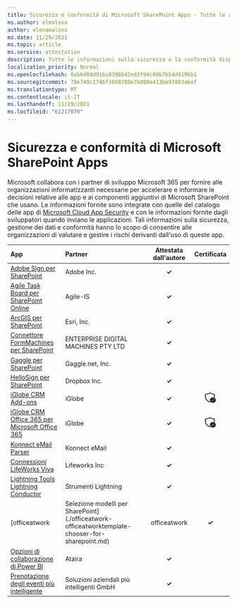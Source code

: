 ```yaml
---
title: Sicurezza e conformità di Microsoft SharePoint Apps - Tutte le app
ms.author: elmalova
author: elenamalova
ms.date: 11/29/2021
ms.topic: article
ms.service: attestation
description: Tutte le informazioni sulla sicurezza e la conformità disponibili per tutte le app SharePoint Microsoft.
localization_priority: Normal
ms.openlocfilehash: 0ab6d04d916c0398642ed3f9dc80b7b5dd9196b1
ms.sourcegitcommit: 79e749c1746f3658789e7b080e413be97883abef
ms.translationtype: MT
ms.contentlocale: it-IT
ms.lasthandoff: 11/29/2021
ms.locfileid: "61217070"
---
```

# <a name="microsoft-sharepoint-apps-security-and-compliance"></a>Sicurezza e conformità di Microsoft SharePoint Apps

Microsoft collabora con i partner di sviluppo Microsoft 365 per fornire alle organizzazioni informatizzanti necessarie per accelerare e informare le decisioni relative alle app e ai componenti aggiuntivi di Microsoft SharePoint che usano. Le informazioni fornite sono integrate con quelle del catalogo delle app di [Microsoft Cloud App Security](https://www.microsoft.com/en-us/enterprise-mobility-security/cloud-app-security) e con le informazioni fornite dagli sviluppatori quando inviano le applicazioni. Tali informazioni sulla sicurezza, gestione dei dati e conformità hanno lo scopo di consentire alle organizzazioni di valutare e gestire i rischi derivanti dall'uso di queste app.

| **App** | **Partner** | **Attestata dall'autore** | **Certificata** |
|:--------|:------------|:----------------------:|:-------------:|
| [Adobe Sign per SharePoint](./adobe-inc-sign-for-sharepoint.md) | Adobe Inc. | **✓** |  |
| [Agile Task Board per SharePoint Online](./agile-is-task-board-for-sharepoint-online.md) | Agile-IS | **✓** |  |
| [ArcGIS per SharePoint](./esri-inc-arcgis-for-sharepoint.md) | Esri, Inc. | **✓** |  |
| [Connettore FormMachines per SharePoint](./enterprise-digital-machines-pty-ltd-formmachines-connector-for-sharepoint.md) | ENTERPRISE DIGITAL MACHINES PTY LTD | **✓** |  |
| [Gaggle per SharePoint](./gagglenet-inc-gaggle-for-sharepoint.md) | Gaggle.net, Inc. | **✓** |  |
| [HelloSign per SharePoint](./dropbox-inc-hellosign-for-sharepoint.md) | Dropbox Inc. | **✓** |  |
| [iGlobe CRM Add-ons](./iglobe-crm-add-ons.md) | iGlobe | **✓** | <img alt="Certified application badge" src="../media/certified-badge.png" height="25" width="25" /> |
| [iGlobe CRM Office 365 per Microsoft Office 365](./iglobe-crm-office-365-for-microsoft.md) | iGlobe | **✓** | <img alt="Certified application badge" src="../media/certified-badge.png" height="25" width="25" /> |
| [Konnect eMail Parser](./konnect-email-parser.md) | Konnect eMail | **✓** |  |
| [Connessioni LifeWorks Viva](./lifeworks-inc-viva-connections.md) | Lifeworks Inc | **✓** |  |
| [Lightning Tools Lightning Conductor](./lightning-tools-conductor.md) | Strumenti Lightning | **✓** |  |
| [officeatwork | Selezione modelli per SharePoint](./officeatwork-officeatworktemplate-chooser-for-sharepoint.md) | officeatwork | **✓** |  |
| [Opzioni di collaborazione di Power BI](./ataira-power-bi-collaboration.md) | Ataira | **✓** |  |
| [Prenotazione degli eventi più intelligente](./smarter-business-solutions-gmbh-event-booking.md) | Soluzioni aziendali più intelligenti GmbH | **✓** |  |
